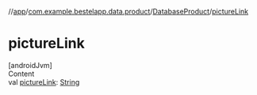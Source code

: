 //[app](../../index.md)/[com.example.bestelapp.data.product](../index.md)/[DatabaseProduct](index.md)/[pictureLink](picture-link.md)



# pictureLink  
[androidJvm]  
Content  
val [pictureLink](picture-link.md): [String](https://kotlinlang.org/api/latest/jvm/stdlib/kotlin/-string/index.html)  




